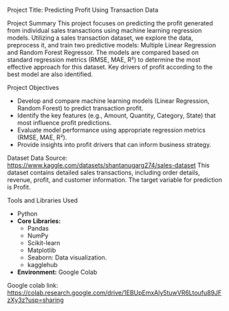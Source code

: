 Project Title: Predicting Profit Using Transaction Data

Project Summary
This project focuses on predicting the profit generated from individual sales transactions using machine learning regression models. Utilizing a sales transaction dataset, we explore the data, preprocess it, and train two predictive models: Multiple Linear Regression and Random Forest Regressor. The models are compared based on standard regression metrics (RMSE, MAE, R²) to determine the most effective approach for this dataset. Key drivers of profit according to the best model are also identified.

Project Objectives
*   Develop and compare machine learning models (Linear Regression, Random Forest) to predict transaction profit.
*   Identify the key features (e.g., Amount, Quantity, Category, State) that most influence profit predictions.
*   Evaluate model performance using appropriate regression metrics (RMSE, MAE, R²).
*   Provide insights into profit drivers that can inform business strategy.
  
Dataset
Data Source: https://www.kaggle.com/datasets/shantanugarg274/sales-dataset
This dataset contains detailed sales transactions, including order details, revenue, profit, and customer information.  The target variable for prediction is Profit.

Tools and Libraries Used
*   Python
*   **Core Libraries:**
    *   Pandas
    *   NumPy
    *   Scikit-learn
    *   Matplotlib
    *   Seaborn: Data visualization.
    *   kagglehub
*   **Environment:** Google Colab

Google colab link: https://colab.research.google.com/drive/1EBUpEmxAly5tuwVR6Ltoufu89JFzXy3z?usp=sharing








